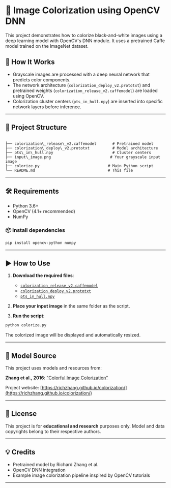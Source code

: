 # 🎨 Image Colorization using OpenCV DNN

This project demonstrates how to colorize black-and-white images using a deep learning model with OpenCV's DNN module. It uses a pretrained Caffe model trained on the ImageNet dataset.

## 🧠 How It Works

- Grayscale images are processed with a deep neural network that predicts color components.
- The network architecture (`colorization_deploy_v2.prototxt`) and pretrained weights (`colorization_release_v2.caffemodel`) are loaded using OpenCV.
- Colorization cluster centers (`pts_in_hull.npy`) are inserted into specific network layers before inference.

---

## 📂 Project Structure

```

├── colorization\_release\_v2.caffemodel       # Pretrained model
├── colorization\_deploy\_v2.prototxt          # Model architecture
├── pts\_in\_hull.npy                          # Cluster centers
├── input\_image.png                          # Your grayscale input image
├── colorize.py                              # Main Python script
└── README.md                                # This file

````

---

## 🛠 Requirements

- Python 3.6+
- OpenCV (4.1+ recommended)
- NumPy

### 📦 Install dependencies

```bash
pip install opencv-python numpy
````

---

## ▶️ How to Use

1. **Download the required files**:

   * [`colorization_release_v2.caffemodel`](http://eecs.berkeley.edu/~rich.zhang/projects/2016_colorization/files/demo_v2/colorization_release_v2.caffemodel)
   * [`colorization_deploy_v2.prototxt`](https://github.com/richzhang/colorization/blob/master/models/colorization_deploy_v2.prototxt)
   * [`pts_in_hull.npy`](https://github.com/richzhang/colorization/blob/master/resources/pts_in_hull.npy)

2. **Place your input image** in the same folder as the script.

3. **Run the script**:

```bash
python colorize.py
```

The colorized image will be displayed and automatically resized.

---

## 🧠 Model Source

This project uses models and resources from:

**Zhang et al., 2016**: ["Colorful Image Colorization"](https://arxiv.org/abs/1603.08511)

Project website: [https://richzhang.github.io/colorization/](https://richzhang.github.io/colorization/)

---

## 📄 License

This project is for **educational and research** purposes only. Model and data copyrights belong to their respective authors.

---

## 💡 Credits

* Pretrained model by Richard Zhang et al.
* OpenCV DNN integration
* Example image colorization pipeline inspired by OpenCV tutorials

---
